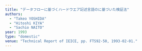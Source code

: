 ```yaml
---
title: "データフローに基づくハードウエア記述言語のに基づいた検証法"
authors:
  - "Takeo YOSHIDA"
  - "Hitoshi KIYA"
  - "Sachio NAITO"
year: 1993
type: "domestic"
venue: "Technical Report of IEICE, pp. FTS92-50, 1993-02-01."
---
```

